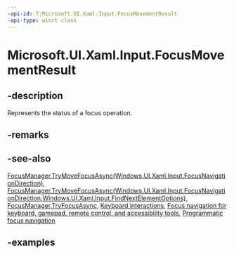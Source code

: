 ```yaml
---
-api-id: T:Microsoft.UI.Xaml.Input.FocusMovementResult
-api-type: winrt class
---
```


<!-- Class syntax.
public class FocusMovementResult 
-->

# Microsoft.UI.Xaml.Input.FocusMovementResult

## -description

Represents the status of a focus operation.

## -remarks

## -see-also

[FocusManager.TryMoveFocusAsync(Windows.UI.Xaml.Input.FocusNavigationDirection)](focusmanager_trymovefocusasync_1784668831.md), [FocusManager.TryMoveFocusAsync(Windows.UI.Xaml.Input.FocusNavigationDirection,Windows.UI.Xaml.Input.FindNextElementOptions)](focusmanager_trymovefocusasync_1528394373.md), [FocusManager.TryFocusAsync](focusmanager_tryfocusasync_238985746.md), [Keyboard interactions](/windows/uwp/design/input/keyboard-interactions), [Focus navigation for keyboard, gamepad, remote control, and accessibility tools](/windows/uwp/design/input/focus-navigation), [Programmatic focus navigation](/windows/uwp/design/input/focus-navigation-programmatic)

## -examples
